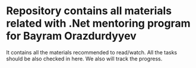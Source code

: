 # Repository contains all materials related with .Net mentoring program for Bayram Orazdurdyyev

It contains all the materials recommended to read/watch. All the tasks should be also checked in here. We also will track the progress.
